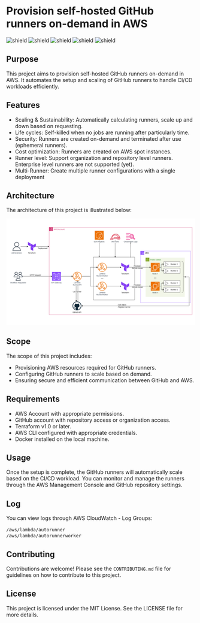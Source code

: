# Provision self-hosted GitHub runners on-demand in AWS
![shield](https://img.shields.io/badge/Scope-github_runners-blue)
![shield](https://img.shields.io/badge/Cloud_provider-AWS-orange)
![shield](https://img.shields.io/badge/Terrafrom->=v1.0-orange)
![shield](https://img.shields.io/badge/Type-spot_instance-purple)
![shield](https://img.shields.io/badge/Permission-full_control-purple)

## Purpose
This project aims to provision self-hosted GitHub runners on-demand in AWS. It automates the setup and scaling of GitHub runners to handle CI/CD workloads efficiently.

## Features
- Scaling & Sustainability: Automatically calculating runners, scale up and down based on requesting.
- Life cycles: Self-killed when no jobs are running after particularly time.
- Security: Runners are created on-demand and terminated after use (ephemeral runners).
- Cost optimization: Runners are created on AWS spot instances.
- Runner level: Support organization and repository level runners. Enterprise level runners are not supported (yet).
- Multi-Runner: Create multiple runner configurations with a single deployment

## Architecture
The architecture of this project is illustrated below:

![img](./docs/github-runner.drawio.png)

## Scope
The scope of this project includes:
- Provisioning AWS resources required for GitHub runners.
- Configuring GitHub runners to scale based on demand.
- Ensuring secure and efficient communication between GitHub and AWS.

## Requirements
- AWS Account with appropriate permissions.
- GitHub account with repository access or organization access.
- Terraform v1.0 or later.
- AWS CLI configured with appropriate credentials.
- Docker installed on the local machine.

## Usage
Once the setup is complete, the GitHub runners will automatically scale based on the CI/CD workload. You can monitor and manage the runners through the AWS Management Console and GitHub repository settings.

## Log
You can view logs through AWS CloudWatch - Log Groups:
```
/aws/lambda/autorunner
/aws/lambda/autorunnerworker
```

## Contributing
Contributions are welcome! Please see the `CONTRIBUTING.md` file for guidelines on how to contribute to this project.

## License
This project is licensed under the MIT License. See the LICENSE file for more details.
```